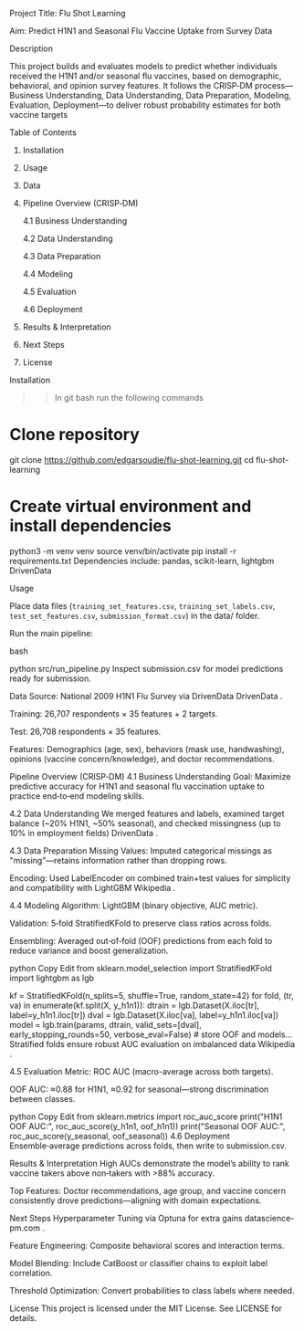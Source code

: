 Project Title: Flu Shot Learning

Aim: Predict H1N1 and Seasonal Flu Vaccine Uptake from Survey Data

Description

This project builds and evaluates models to predict whether individuals received the H1N1 and/or seasonal flu vaccines, based on demographic, behavioral, and opinion survey features. It follows the CRISP‑DM process—Business Understanding, Data Understanding, Data Preparation, Modeling, Evaluation, Deployment—to deliver robust probability estimates for both vaccine targets 


Table of Contents

1. Installation

2. Usage

3. Data

4. Pipeline Overview (CRISP‑DM)

    4.1 Business Understanding

    4.2 Data Understanding

    4.3 Data Preparation

    4.4 Modeling

    4.5 Evaluation

    4.6 Deployment

5. Results & Interpretation

6. Next Steps

7. License


Installation

>> In git bash run the following commands
# Clone repository
git clone https://github.com/edgarsoudie/flu-shot-learning.git
cd flu-shot-learning

# Create virtual environment and install dependencies
python3 -m venv venv
source venv/bin/activate
pip install -r requirements.txt
Dependencies include: pandas, scikit-learn, lightgbm 
DrivenData

Usage

Place data files (`training_set_features.csv`, `training_set_labels.csv`, `test_set_features.csv`, `submission_format.csv`) in the data/ folder.

Run the main pipeline:

bash

python src/run_pipeline.py
Inspect submission.csv for model predictions ready for submission.

Data
Source: National 2009 H1N1 Flu Survey via DrivenData 
DrivenData
.

Training: 26,707 respondents × 35 features + 2 targets.

Test: 26,708 respondents × 35 features.

Features: Demographics (age, sex), behaviors (mask use, handwashing), opinions (vaccine concern/knowledge), and doctor recommendations.

Pipeline Overview (CRISP‑DM)
4.1 Business Understanding
Goal: Maximize predictive accuracy for H1N1 and seasonal flu vaccination uptake to practice end‑to‑end modeling skills.

4.2 Data Understanding
We merged features and labels, examined target balance (~20% H1N1, ~50% seasonal), and checked missingness (up to 10% in employment fields) 
DrivenData
.

4.3 Data Preparation
Missing Values: Imputed categorical missings as "missing"—retains information rather than dropping rows.

Encoding: Used LabelEncoder on combined train+test values for simplicity and compatibility with LightGBM 
Wikipedia
.

4.4 Modeling
Algorithm: LightGBM (binary objective, AUC metric).

Validation: 5‑fold StratifiedKFold to preserve class ratios across folds.

Ensembling: Averaged out‑of‑fold (OOF) predictions from each fold to reduce variance and boost generalization.

python
Copy
Edit
from sklearn.model_selection import StratifiedKFold
import lightgbm as lgb

kf = StratifiedKFold(n_splits=5, shuffle=True, random_state=42)
for fold, (tr, va) in enumerate(kf.split(X, y_h1n1)):
    dtrain = lgb.Dataset(X.iloc[tr], label=y_h1n1.iloc[tr])
    dval   = lgb.Dataset(X.iloc[va], label=y_h1n1.iloc[va])
    model  = lgb.train(params, dtrain, valid_sets=[dval],
                       early_stopping_rounds=50, verbose_eval=False)
    # store OOF and models…
Stratified folds ensure robust AUC evaluation on imbalanced data 
Wikipedia
.

4.5 Evaluation
Metric: ROC AUC (macro-average across both targets).

OOF AUC: ≈0.88 for H1N1, ≈0.92 for seasonal—strong discrimination between classes.

python
Copy
Edit
from sklearn.metrics import roc_auc_score
print("H1N1 OOF AUC:", roc_auc_score(y_h1n1, oof_h1n1))
print("Seasonal OOF AUC:", roc_auc_score(y_seasonal, oof_seasonal))
4.6 Deployment
Ensemble‑average predictions across folds, then write to submission.csv.

Results & Interpretation
High AUCs demonstrate the model’s ability to rank vaccine takers above non‑takers with >88% accuracy.

Top Features: Doctor recommendations, age group, and vaccine concern consistently drove predictions—aligning with domain expectations.

Next Steps
Hyperparameter Tuning via Optuna for extra gains 
datascience-pm.com
.

Feature Engineering: Composite behavioral scores and interaction terms.

Model Blending: Include CatBoost or classifier chains to exploit label correlation.

Threshold Optimization: Convert probabilities to class labels where needed.

License
This project is licensed under the MIT License. See LICENSE for details.

